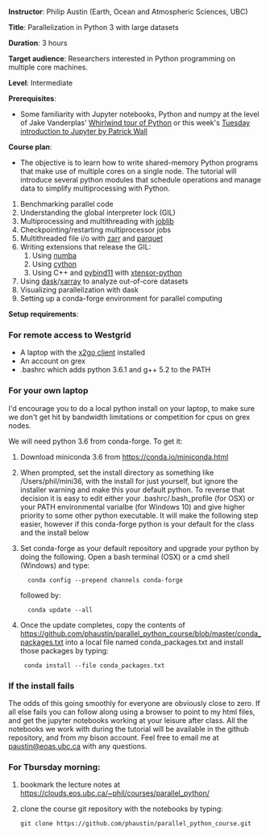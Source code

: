 **Instructor**: Philip Austin (Earth, Ocean and Atmospheric Sciences, UBC)

**Title**: Parallelization in Python 3 with large datasets

**Duration**: 3 hours

**Target audience**: Researchers interested in Python programming on multiple core machines.

**Level**: Intermediate

**Prerequisites**:
* Some familiarity with Jupyter notebooks, Python and numpy at the level of 
  Jake Vanderplas' [Whirlwind tour of Python](https://github.com/jakevdp/WhirlwindTourOfPython/blob/f40b435dea823ad5f094d48d158cc8b8f282e9d5/Index.ipynb)
  or this week's  [Tuesday introduction to Jupyter by Patrick Wall](https://github.com/razoumov/summerSchools17/blob/master/ubc/patrick.md)

**Course plan**:

* The objective is to learn how to write shared-memory Python programs that make use of multiple cores on
  a single node. The tutorial will introduce several python modules that schedule operations and manage
  data to simplify multiprocessing with Python.

1. Benchmarking parallel code
1. Understanding the global interpreter lock (GIL)
1. Multiprocessing and multithreading with [joblib](https://pythonhosted.org/joblib/)
1. Checkpointing/restarting multiprocessor jobs
1. Multithreaded file i/o with [zarr](http://zarr.readthedocs.io/en/latest/) and [parquet](https://arrow.apache.org/docs/python/parquet.html)
1. Writing extensions that release the GIL:
   1.  Using [numba](http://numba.pydata.org/)
   1.  Using [cython](http://cython.org/)
   1.  Using C++ and [pybind11](http://pybind11.readthedocs.io/en/stable/?badge=stable) with [xtensor-python](https://xtensor-python.readthedocs.io/en/latest/)
1. Using [dask](http://dask.pydata.org/en/latest/)/[xarray](http://xarray.pydata.org/en/stable/dask.html) to analyze out-of-core datasets
1. Visualizing parallelization with dask
1. Setting up a conda-forge environment for parallel computing

**Setup requirements**:

### For remote access to Westgrid

* A laptop with the [x2go client](http://wiki.x2go.org/doku.php/download:start) installed
* An account on grex
* .bashrc which adds python 3.6.1 and g++ 5.2 to the PATH

### For your own laptop

I'd encourage you to do a local python install on your laptop, to make sure we 
don't get hit by bandwidth limitations or competition for cpus on grex nodes.

We will need python 3.6 from conda-forge.  To get it:

1. Download miniconda 3.6 from https://conda.io/miniconda.html

1. When prompted, set the install directory as something like /Users/phil/mini36,
with the install for just yourself, but ignore the installer warning and make this your default
python.  To reverse that decision it is easy to edit either your .bashrc/.bash_profile (for OSX)
or your PATH environmental varialbe (for Windows 10) and give higher priority to some other python executable.  It will make the following step easier, however if this conda-forge python is your default for the class and the install below

1. Set conda-forge as your default repository and upgrade your python by doing the following.
   Open a bash terminal (OSX) or a cmd shell (Windows) and type:

         conda config --prepend channels conda-forge

   followed by:

         conda update --all

1. Once the update completes, copy the contents of https://github.com/phaustin/parallel_python_course/blob/master/conda_packages.txt
into a local file named conda_packages.txt and install those packages by typing:

        conda install --file conda_packages.txt


### If the install fails

The odds of this going smoothly for everyone are obviously close to zero.  If all else fails you can follow along using a browser to point to my html files, and get the jupyter notebooks working at your leisure after class.   All the notebooks we work with during the tutorial will be available in the github repository, and from my bison account.  Feel free to email me at paustin@eoas.ubc.ca with any questions.


### For Tbursday morning:

1. bookmark the lecture notes at https://clouds.eos.ubc.ca/~phil/courses/parallel_python/

1. clone the course git repository with the notebooks by typing:

       git clone https://github.com/phaustin/parallel_python_course.git
